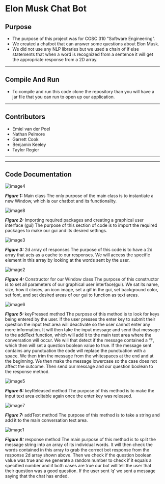 # Elon Musk Chat Bot
## Purpose
- The purpose of this project was for COSC 310 "Software Engineering".
- We created a chatbot that can answer some questions about Elon Musk.
- We did not use any NLP libraries but we used a chain of if else statements that when a word is recognized from a sentence it will get the appropriate response from a 2D array.

---------------------------------------

## Compile And Run
- To compile and run this code clone the repository than you will have a jar file that you can run to open up our application. 

---------------------------------------

## Contributors
- Emiel van der Poel
- Nathan Pelmore
- Garrett Cook
- Benjamin Keeley
- Taylor Regier

---------------------------------------
---------------------------------------
## Code Documentation
![image4](https://user-images.githubusercontent.com/75397522/111018899-b91a0c80-8370-11eb-826b-74e7f7e34070.png)

***Figure 1:*** Main class
The only purpose of the main class is to instantiate a new Window, which is our chatbot and its functionality.

![image8](https://user-images.githubusercontent.com/75397522/111018910-c9ca8280-8370-11eb-8e91-0d3a30c8339b.png)

***Figure 2:*** Importing required packages and creating a graphical user interface (gui)
The purpose of this section of code is to import the required packages to make our gui and its desired settings.

![image3](https://user-images.githubusercontent.com/75397522/111018947-fa122100-8370-11eb-9334-72f4f959a307.png)

***Figure 3:*** 2d array of responses
The purpose of this code is to have a 2d array that acts as a cache to our responses. We will access the specific element in this array by looking at the words sent by the user. 

![image2](https://user-images.githubusercontent.com/75397522/111018961-0a2a0080-8371-11eb-831a-360df7ebf0aa.png)

***Figure 4:*** Constructor for our Window class
The purpose of this constructor is to set all parameters of our graphical user interface(gui). We sat its name, size, how it closes, an icon image, set a gif in the gui, set background color, set font, and set desired areas of our gui to function as text areas.

![image6](https://user-images.githubusercontent.com/75397522/111018983-29289280-8371-11eb-8a1c-45a43d2b9c18.png)

***Figure 5:*** keyPressed method
The purpose of this method is to look for keys being entered by the user. If the user presses the enter key to submit their question the input text area will deactivate so the user cannot enter any more information. It will then take the input message and send that message to the addText function, which will add it to the main text area where the conversation will occur. We will that detect if the message contained a ‘?’, which then will set a question boolean value to true. If the message sent contains any punctuation the code will replace the punctuation with a space. We then trim the message from the whitespaces at the end and at the beginning. We then make the message lowercase so the case does not affect the outcome. Then send our message and our question boolean to the response method.

![image5](https://user-images.githubusercontent.com/75397522/111018990-380f4500-8371-11eb-9210-5d18816965a6.png)

***Figure 6:*** keyReleased method
The purpose of this method is to make the input text area editable again once the enter key was released.

![image7](https://user-images.githubusercontent.com/75397522/111018997-43fb0700-8371-11eb-86b5-b362fb149043.png)

***Figure 7:*** addText method
The purpose of this method is to take a string and add it to the main conversation text area.

![image1](https://user-images.githubusercontent.com/75397522/111019008-5412e680-8371-11eb-84d7-69df0dcbac0a.png)

***Figure 8:*** response method
The main purpose of this method is to split the message string into an array of its individual words. It will then check the words contained in this array to grab the correct bot response from the response 2d array shown above. Then we check if the question boolean value was true and we generate a random number to check if it equals a specified number and if both cases are true our bot will tell the user that their question was a good question. If the user sent ‘q’ we sent a message saying that the chat has ended.

